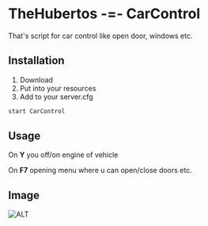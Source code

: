 # TheHubertos -=- CarControl 

That's script for car control like open door, windows etc.

## Installation

1. Download 
2. Put into your resources 
3. Add to your server.cfg

```bash
start CarControl
```

## Usage

On **Y** you off/on engine of vehicle

On **F7** opening menu where u can open/close doors etc.

## Image

![ALT](https://media.discordapp.net/attachments/808788152356569158/813081429588181026/unknown.png)
